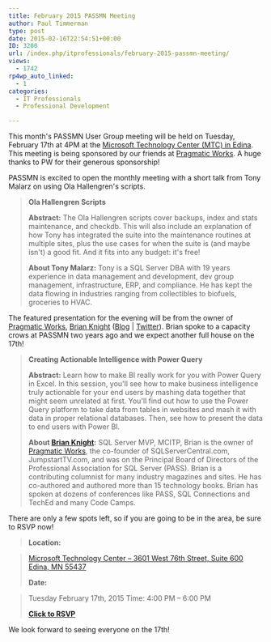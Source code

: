 ```yaml
---
title: February 2015 PASSMN Meeting
author: Paul Timmerman
type: post
date: 2015-02-16T22:54:51+00:00
ID: 3200
url: /index.php/itprofessionals/february-2015-passmn-meeting/
views:
  - 1742
rp4wp_auto_linked:
  - 1
categories:
  - IT Professionals
  - Professional Development

---
```

This month's PASSMN User Group meeting will be held on Tuesday, February 17th at 4PM at the <a href="http://binged.it/AcUxYj" target="_blank">Microsoft Technology Center (MTC) in Edina</a>. This meeting is being sponsored by our friends at <a href="https://pragmaticworks.com/" target="_blank">Pragmatic Works</a>. A huge thanks to PW for their generous sponsorship!

PASSMN is excited to open the monthly meeting with a short talk from Tony Malarz on using Ola Hallengren's scripts.

> **Ola Hallengren Scripts**
> 
> **Abstract:** The Ola Hallengren scripts cover backups, index and stats maintenance, and checkdb. This will also include an explanation of how Tony has integrated the suite into the maintenance routines at multiple sites, plus the use cases for when the suite is (and maybe isn't) a good fit. And it fits into any budget: it's free!
> 
> **About Tony Malarz:** Tony is a SQL Server DBA with 19 years experience in data management and development, dev group management, infrastructure, ERP, and compliance. He has kept the data flowing in industries ranging from collectibles to biofuels, groceries to HVAC. 

The featured presentation for the evening will be from the owner of <a href="https://pragmaticworks.com/" target="_blank">Pragmatic Works</a>, <a href="https://www.linkedin.com/in/brianknight" target="_blank">Brian Knight</a> (<a href="http://blog.pragmaticworks.com/author/brian-knight" target="_blank">Blog</a> | <a href="https://twitter.com/brianknight" target="_blank">Twitter</a>). Brian spoke to a capacity crows at PASSMN two years ago and we expect another full house on the 17th!

> **Creating Actionable Intelligence with Power Query**
> 
> **Abstract:** Learn how to make BI really work for you with Power Query in Excel. In this session, you'll see how to make business intelligence truly actionable for your end users by mashing data together that might seem unrelated at first. You'll find out how to use the Power Query platform to take data from tables in websites and mash it with data in proper relational databases. Then, see how to present the data to end users with Power BI.
> 
> **About <a href="https://www.linkedin.com/in/brianknight" target="_blank">Brian Knight</a>:** SQL Server MVP, MCITP, Brian is the owner of <a href="https://pragmaticworks.com/" target="_blank">Pragmatic Works</a>, the co-founder of SQLServerCentral.com, JumpstartTV.com, and was on the Principal Board of Directors of the Professional Association for SQL Server (PASS). Brian is a contributing columnist for many industry magazines and sites. He has co-authored and authored more than 15 technology books. Brian has spoken at dozens of conferences like PASS, SQL Connections and TechEd and many Code Camps. 

There are only a few spots left, so if you are going to be in the area, be sure to RSVP now!

> **Location:**
  
> <a href="http://binged.it/AcUxYj" target="_blank">Microsoft Technology Center &#8211; 3601 West 76th Street, Suite 600 Edina, MN 55437 </a>
> 
> **Date:**
  
> Tuesday February 17th, 2015 Time: 4:00 PM &#8211; 6:00 PM 
> 
> **<a href="http://www.eventbrite.com/e/february-2015-passmn-meeting-tickets-15705186636?aff=eac2" target="_blank">Click to RSVP </a>**

We look forward to seeing everyone on the 17th!